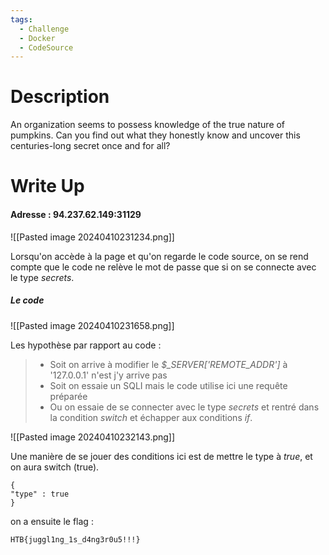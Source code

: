 ```yaml
---
tags:
  - Challenge
  - Docker
  - CodeSource
---
```


# Description

An organization seems to possess knowledge of the true nature of pumpkins. Can you find out what they honestly know and uncover this centuries-long secret once and for all?

# Write Up

#### Adresse : 94.237.62.149:31129

![[Pasted image 20240410231234.png]]

Lorsqu'on accède à la page et qu'on regarde le code source, on se rend compte que le code ne relève le mot de passe que si on se connecte avec le type *secrets*.

##### Le code
![[Pasted image 20240410231658.png]]

Les hypothèse par rapport au code : 
> - Soit on arrive à modifier le *$_SERVER['REMOTE_ADDR']* à '127.0.0.1' n'est j'y arrive pas
> - Soit on essaie un SQLI mais le code utilise ici une requête préparée
> - Ou on essaie de se connecter avec le type *secrets* et rentré dans la condition *switch* et échapper aux conditions *if*.

![[Pasted image 20240410232143.png]]

Une manière de se jouer des conditions ici est de mettre le type à *true*, et on aura switch (true).

```
{
"type" : true
}
```

on a ensuite le flag :
```
HTB{juggl1ng_1s_d4ng3r0u5!!!}
```

